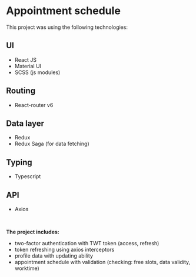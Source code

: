# Appointment schedule

This project was using the following technologies:

## UI

- React JS
- Material UI
- SCSS (js modules)

## Routing
- React-router v6

## Data layer
- Redux
- Redux Saga (for data fetching)

## Typing
- Typescript

## API
- Axios

<br />

**The project includes:**
- two-factor authentication with TWT token (access, refresh)
- token refreshing using axios interceptors
- profile data with updating ability
- appointment schedule with validation (checking: free slots, data validity, worktime)



